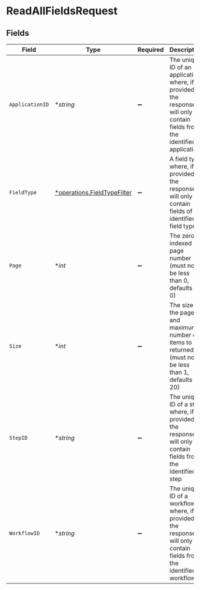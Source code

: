 # ReadAllFieldsRequest


## Fields

| Field                                                                                                                     | Type                                                                                                                      | Required                                                                                                                  | Description                                                                                                               |
| ------------------------------------------------------------------------------------------------------------------------- | ------------------------------------------------------------------------------------------------------------------------- | ------------------------------------------------------------------------------------------------------------------------- | ------------------------------------------------------------------------------------------------------------------------- |
| `ApplicationID`                                                                                                           | **string*                                                                                                                 | :heavy_minus_sign:                                                                                                        | The unique ID of an application where, if provided, the response will only contain fields from the identified application |
| `FieldType`                                                                                                               | [*operations.FieldTypeFilter](../../models/operations/fieldtypefilter.md)                                                 | :heavy_minus_sign:                                                                                                        | A field type where, if provided, the response will only contain fields of the identified field type                       |
| `Page`                                                                                                                    | **int*                                                                                                                    | :heavy_minus_sign:                                                                                                        | The zero-indexed page number (must not be less than 0, defaults to 0)                                                     |
| `Size`                                                                                                                    | **int*                                                                                                                    | :heavy_minus_sign:                                                                                                        | The size of the page and maximum number of items to be returned (must not be less than 1, defaults to 20)                 |
| `StepID`                                                                                                                  | **string*                                                                                                                 | :heavy_minus_sign:                                                                                                        | The unique ID of a step where, if provided, the response will only contain fields from the identified step                |
| `WorkflowID`                                                                                                              | **string*                                                                                                                 | :heavy_minus_sign:                                                                                                        | The unique ID of a workflow where, if provided, the response will only contain fields from the identified workflow        |